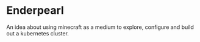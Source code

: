 # Enderpearl
An idea about using minecraft as a medium to explore, configure and build out a kubernetes cluster.
